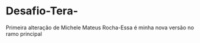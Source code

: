 # Desafio-Tera-

Primeira alteração de Michele 
Mateus Rocha-Essa é minha nova versão no ramo principal


